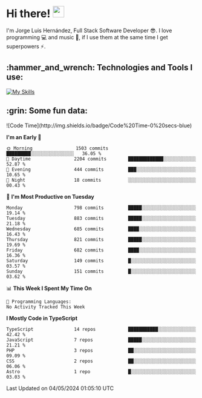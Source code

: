 <h1 align="left">
 <abc>
  <br>Hi there! <img src="https://user-images.githubusercontent.com/42378118/110234147-e3259600-7f4e-11eb-95be-0c4047144dea.gif" width="30"><br>
 </abc>
</h1>

I'm Jorge Luis Hernández, Full Stack Software Developer :sunglasses:. I love programming :computer: and music :musical_score:, if I use them at the same time I get superpowers :zap:. 


<h2 align="left">:hammer_and_wrench: Technologies and Tools I use:</h2>

[![My Skills](https://skillicons.dev/icons?i=js,ts,html,css,py,vue,react,next,nest,postgres,mysql)](https://skillicons.dev)

<h2 align="left">:grin: Some fun data:</h2>
<!--START_SECTION:waka-->
![Code Time](http://img.shields.io/badge/Code%20Time-0%20secs-blue)

**I'm an Early 🐤** 

```text
🌞 Morning                1503 commits        █████████░░░░░░░░░░░░░░░░   36.05 % 
🌆 Daytime                2204 commits        █████████████░░░░░░░░░░░░   52.87 % 
🌃 Evening                444 commits         ███░░░░░░░░░░░░░░░░░░░░░░   10.65 % 
🌙 Night                  18 commits          ░░░░░░░░░░░░░░░░░░░░░░░░░   00.43 % 
```
📅 **I'm Most Productive on Tuesday** 

```text
Monday                   798 commits         █████░░░░░░░░░░░░░░░░░░░░   19.14 % 
Tuesday                  883 commits         █████░░░░░░░░░░░░░░░░░░░░   21.18 % 
Wednesday                685 commits         ████░░░░░░░░░░░░░░░░░░░░░   16.43 % 
Thursday                 821 commits         █████░░░░░░░░░░░░░░░░░░░░   19.69 % 
Friday                   682 commits         ████░░░░░░░░░░░░░░░░░░░░░   16.36 % 
Saturday                 149 commits         █░░░░░░░░░░░░░░░░░░░░░░░░   03.57 % 
Sunday                   151 commits         █░░░░░░░░░░░░░░░░░░░░░░░░   03.62 % 
```


📊 **This Week I Spent My Time On** 

```text
💬 Programming Languages: 
No Activity Tracked This Week
```

**I Mostly Code in TypeScript** 

```text
TypeScript               14 repos            ███████████░░░░░░░░░░░░░░   42.42 % 
JavaScript               7 repos             █████░░░░░░░░░░░░░░░░░░░░   21.21 % 
PHP                      3 repos             ██░░░░░░░░░░░░░░░░░░░░░░░   09.09 % 
CSS                      2 repos             ██░░░░░░░░░░░░░░░░░░░░░░░   06.06 % 
Astro                    1 repo              █░░░░░░░░░░░░░░░░░░░░░░░░   03.03 % 
```




 Last Updated on 04/05/2024 01:05:10 UTC
<!--END_SECTION:waka-->
